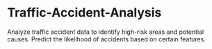 # Traffic-Accident-Analysis
Analyze traffic accident data to identify high-risk areas and potential causes. Predict the likelihood of accidents based on certain features.
